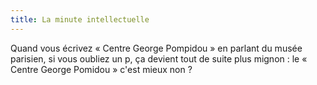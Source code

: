 ```yaml
---
title: La minute intellectuelle
---
```


Quand vous écrivez « Centre George Pompidou » en parlant du musée parisien, si
vous oubliez un p, ça devient tout de suite plus mignon : le « Centre George
Pomidou » c'est mieux non ?

